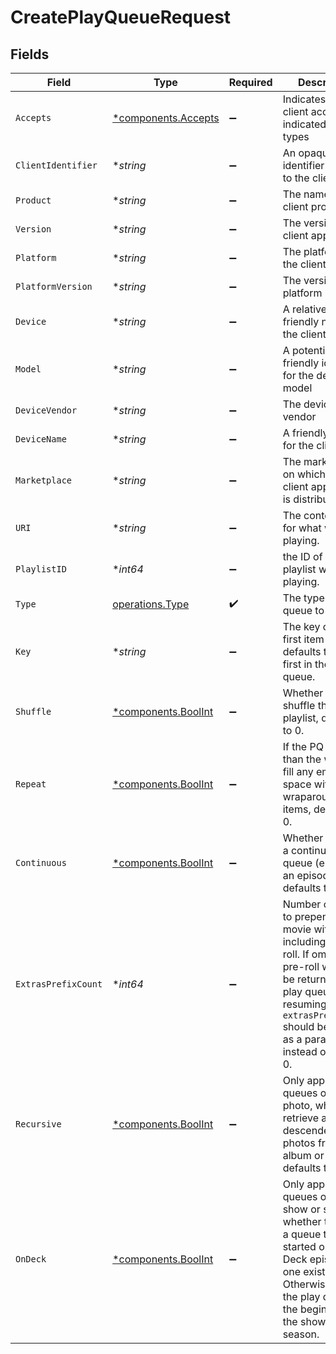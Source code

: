 # CreatePlayQueueRequest


## Fields

| Field                                                                                                                                                                                                                                   | Type                                                                                                                                                                                                                                    | Required                                                                                                                                                                                                                                | Description                                                                                                                                                                                                                             | Example                                                                                                                                                                                                                                 |
| --------------------------------------------------------------------------------------------------------------------------------------------------------------------------------------------------------------------------------------- | --------------------------------------------------------------------------------------------------------------------------------------------------------------------------------------------------------------------------------------- | --------------------------------------------------------------------------------------------------------------------------------------------------------------------------------------------------------------------------------------- | --------------------------------------------------------------------------------------------------------------------------------------------------------------------------------------------------------------------------------------- | --------------------------------------------------------------------------------------------------------------------------------------------------------------------------------------------------------------------------------------- |
| `Accepts`                                                                                                                                                                                                                               | [*components.Accepts](../../models/components/accepts.md)                                                                                                                                                                               | :heavy_minus_sign:                                                                                                                                                                                                                      | Indicates the client accepts the indicated media types                                                                                                                                                                                  |                                                                                                                                                                                                                                         |
| `ClientIdentifier`                                                                                                                                                                                                                      | **string*                                                                                                                                                                                                                               | :heavy_minus_sign:                                                                                                                                                                                                                      | An opaque identifier unique to the client                                                                                                                                                                                               | abc123                                                                                                                                                                                                                                  |
| `Product`                                                                                                                                                                                                                               | **string*                                                                                                                                                                                                                               | :heavy_minus_sign:                                                                                                                                                                                                                      | The name of the client product                                                                                                                                                                                                          | Plex for Roku                                                                                                                                                                                                                           |
| `Version`                                                                                                                                                                                                                               | **string*                                                                                                                                                                                                                               | :heavy_minus_sign:                                                                                                                                                                                                                      | The version of the client application                                                                                                                                                                                                   | 2.4.1                                                                                                                                                                                                                                   |
| `Platform`                                                                                                                                                                                                                              | **string*                                                                                                                                                                                                                               | :heavy_minus_sign:                                                                                                                                                                                                                      | The platform of the client                                                                                                                                                                                                              | Roku                                                                                                                                                                                                                                    |
| `PlatformVersion`                                                                                                                                                                                                                       | **string*                                                                                                                                                                                                                               | :heavy_minus_sign:                                                                                                                                                                                                                      | The version of the platform                                                                                                                                                                                                             | 4.3 build 1057                                                                                                                                                                                                                          |
| `Device`                                                                                                                                                                                                                                | **string*                                                                                                                                                                                                                               | :heavy_minus_sign:                                                                                                                                                                                                                      | A relatively friendly name for the client device                                                                                                                                                                                        | Roku 3                                                                                                                                                                                                                                  |
| `Model`                                                                                                                                                                                                                                 | **string*                                                                                                                                                                                                                               | :heavy_minus_sign:                                                                                                                                                                                                                      | A potentially less friendly identifier for the device model                                                                                                                                                                             | 4200X                                                                                                                                                                                                                                   |
| `DeviceVendor`                                                                                                                                                                                                                          | **string*                                                                                                                                                                                                                               | :heavy_minus_sign:                                                                                                                                                                                                                      | The device vendor                                                                                                                                                                                                                       | Roku                                                                                                                                                                                                                                    |
| `DeviceName`                                                                                                                                                                                                                            | **string*                                                                                                                                                                                                                               | :heavy_minus_sign:                                                                                                                                                                                                                      | A friendly name for the client                                                                                                                                                                                                          | Living Room TV                                                                                                                                                                                                                          |
| `Marketplace`                                                                                                                                                                                                                           | **string*                                                                                                                                                                                                                               | :heavy_minus_sign:                                                                                                                                                                                                                      | The marketplace on which the client application is distributed                                                                                                                                                                          | googlePlay                                                                                                                                                                                                                              |
| `URI`                                                                                                                                                                                                                                   | **string*                                                                                                                                                                                                                               | :heavy_minus_sign:                                                                                                                                                                                                                      | The content URI for what we're playing.                                                                                                                                                                                                 |                                                                                                                                                                                                                                         |
| `PlaylistID`                                                                                                                                                                                                                            | **int64*                                                                                                                                                                                                                                | :heavy_minus_sign:                                                                                                                                                                                                                      | the ID of the playlist we're playing.                                                                                                                                                                                                   |                                                                                                                                                                                                                                         |
| `Type`                                                                                                                                                                                                                                  | [operations.Type](../../models/operations/type.md)                                                                                                                                                                                      | :heavy_check_mark:                                                                                                                                                                                                                      | The type of play queue to create                                                                                                                                                                                                        |                                                                                                                                                                                                                                         |
| `Key`                                                                                                                                                                                                                                   | **string*                                                                                                                                                                                                                               | :heavy_minus_sign:                                                                                                                                                                                                                      | The key of the first item to play, defaults to the first in the play queue.                                                                                                                                                             |                                                                                                                                                                                                                                         |
| `Shuffle`                                                                                                                                                                                                                               | [*components.BoolInt](../../models/components/boolint.md)                                                                                                                                                                               | :heavy_minus_sign:                                                                                                                                                                                                                      | Whether to shuffle the playlist, defaults to 0.                                                                                                                                                                                         | 1                                                                                                                                                                                                                                       |
| `Repeat`                                                                                                                                                                                                                                | [*components.BoolInt](../../models/components/boolint.md)                                                                                                                                                                               | :heavy_minus_sign:                                                                                                                                                                                                                      | If the PQ is bigger than the window, fill any empty space with wraparound items, defaults to 0.                                                                                                                                         | 1                                                                                                                                                                                                                                       |
| `Continuous`                                                                                                                                                                                                                            | [*components.BoolInt](../../models/components/boolint.md)                                                                                                                                                                               | :heavy_minus_sign:                                                                                                                                                                                                                      | Whether to create a continuous play queue (e.g. from an episode), defaults to 0.                                                                                                                                                        | 1                                                                                                                                                                                                                                       |
| `ExtrasPrefixCount`                                                                                                                                                                                                                     | **int64*                                                                                                                                                                                                                                | :heavy_minus_sign:                                                                                                                                                                                                                      | Number of trailers to prepend a movie with not including the pre-roll. If omitted the pre-roll will not be returned in the play queue. When resuming a movie `extrasPrefixCount` should be omitted as a parameter instead of passing 0. |                                                                                                                                                                                                                                         |
| `Recursive`                                                                                                                                                                                                                             | [*components.BoolInt](../../models/components/boolint.md)                                                                                                                                                                               | :heavy_minus_sign:                                                                                                                                                                                                                      | Only applies to queues of type photo, whether to retrieve all descendent photos from an album or section, defaults to 1.                                                                                                                | 1                                                                                                                                                                                                                                       |
| `OnDeck`                                                                                                                                                                                                                                | [*components.BoolInt](../../models/components/boolint.md)                                                                                                                                                                               | :heavy_minus_sign:                                                                                                                                                                                                                      | Only applies to queues of type show or seasons, whether to return a queue that is started on the On Deck episode if one exists. Otherwise begins the play queue on the beginning of the show or season.                                 | 1                                                                                                                                                                                                                                       |